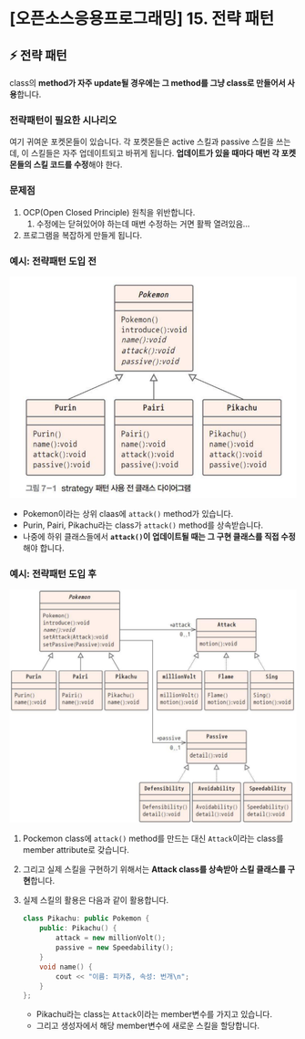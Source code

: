 # [오픈소스응용프로그래밍] 15. 전략 패턴

## ⚡ 전략 패턴

<aside>

class의 **method가 자주 update될 경우에는 그 method를 그냥 class로 만들어서 사용**합니다.

</aside>

### 전략패턴이 필요한 시나리오

여기 귀여운 포켓몬들이 있습니다. 각 포켓몬들은 active 스킬과 passive 스킬을 쓰는데, 이 스킬들은 자주 업데이트되고 바뀌게 됩니다. **업데이트가 있을 때마다 매번 각 포켓몬들의 스킬 코드를 수정**해야 한다.

### 문제점

1. OCP(Open Closed Principle) 원칙을 위반합니다.
    1. 수정에는 닫혀있어야 하는데 매번 수정하는 거면 활짝 열려있음…
2. 프로그램을 복잡하게 만들게 됩니다.

### 예시: 전략패턴 도입 전

![image.png](image%2024.png)

- Pokemon이라는 상위 claas에 `attack()` method가 있습니다.
- Purin, Pairi, Pikachu라는 class가 `attack()` method를 상속받습니다.
- 나중에 하위 클래스들에서 **`attack()`이 업데이트될 때는 그 구현 클래스를 직접 수정**해야 합니다.

### 예시: 전략패턴 도입 후

![image.png](image%2025.png)

1. Pockemon class에 `attack()` method를 만드는 대신 `Attack`이라는 class를 member attribute로 갖습니다.
2. 그리고 실제 스킬을 구현하기 위해서는 **Attack class를 상속받아 스킬 클래스를 구현**합니다.
3. 실제 스킬의 활용은 다음과 같이 활용합니다.
    
    ```cpp
    class Pikachu: public Pokemon {
        public: Pikachu() {
            attack = new millionVolt();
            passive = new Speedability();
        }
        void name() {
            cout << "이름: 피카츄, 속성: 번개\n";
        }
    };
    ```
    
    - Pikachu라는 class는 `Attack`이라는 member변수를 가지고 있습니다.
    - 그리고 생성자에서 해당 member변수에 새로운 스킬을 할당합니다.
